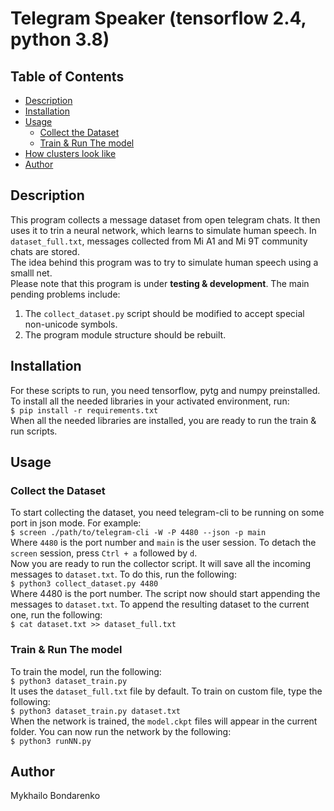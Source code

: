 # Telegram Speaker (tensorflow 2.4, python 3.8)

## Table of Contents

- [Description](#description)
- [Installation](#installation)
- [Usage](#usage)
  - [Collect the Dataset](#collect-the-dataset)
  - [Train & Run The model](#train-&-run-the-model)
- [How clusters look like](#how-clusters-look-like)
- [Author](#author)

## Description

This program collects a message dataset from open telegram chats. It then uses it to trin a neural network, which learns to simulate human speech. In `dataset_full.txt`, messages collected from Mi A1 and Mi 9T community chats are stored.\
The idea behind this program was to try to simulate human speech using a smalll net.\
Please note that this program is under **testing & development**. The main pending problems include:
1) The `collect_dataset.py` script should be modified to accept special non-unicode symbols.
2) The program module structure should be rebuilt.

## Installation

For these scripts to run, you need tensorflow, pytg and numpy preinstalled. To install all the needed libraries in your activated environment, run:\
```$ pip install -r requirements.txt```\
When all the needed libraries are installed, you are ready to run the train & run scripts.

## Usage

### Collect the Dataset

To start collecting the dataset, you need telegram-cli to be running on some port in json mode. For example:\
```$ screen ./path/to/telegram-cli -W -P 4480 --json -p main```\
Where `4480` is the port number and `main` is the user session. To detach the `screen` session, press `Ctrl + a` followed by `d`.\
Now you are ready to run the collector script. It will save all the incoming messages to `dataset.txt`. To do this, run the following:\
```$ python3 collect_dataset.py 4480```\
Where 4480 is the port number. The script now should start appending the messages to `dataset.txt`. To append the resulting dataset to the current one, run the following:\
```$ cat dataset.txt >> dataset_full.txt```

### Train & Run The model
To train the model, run the following:\
```$ python3 dataset_train.py```\
It uses the `dataset_full.txt` file by default. To train on custom file, type the following:\
```$ python3 dataset_train.py dataset.txt```\
When the network is trained, the `model.ckpt` files will appear in the current folder. You can now run the network by the following:\
```$ python3 runNN.py```

## Author

Mykhailo Bondarenko